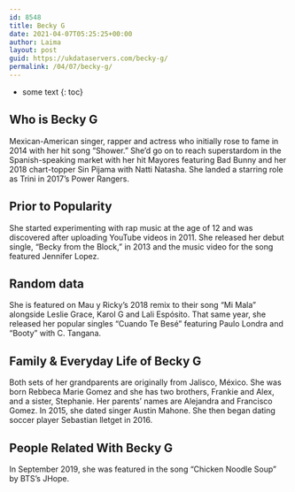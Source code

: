 ```yaml
---
id: 8548
title: Becky G
date: 2021-04-07T05:25:25+00:00
author: Laima
layout: post
guid: https://ukdataservers.com/becky-g/
permalink: /04/07/becky-g/
---
```


* some text
{: toc}


## Who is Becky G
                  
                  
                  
Mexican-American singer, rapper and actress who initially rose to fame in 2014 with her hit song &#8220;Shower.&#8221; She&#8217;d go on to reach superstardom in the Spanish-speaking market with her hit Mayores featuring Bad Bunny and her 2018 chart-topper Sin Pijama with Natti Natasha. She landed a starring role as Trini in 2017&#8217;s Power Rangers. 
                  
              
            
              
            
                
                
                
## Prior to Popularity
                  
                  
                  
She started experimenting with rap music at the age of 12 and was discovered after uploading YouTube videos in 2011. She released her debut single, &#8220;Becky from the Block,&#8221; in 2013 and the music video for the song featured Jennifer Lopez. 
                  
              
            
              
            
                
                
                
## Random data
                  
                  
                  
She is featured on Mau y Ricky&#8217;s 2018 remix to their song &#8220;Mi Mala&#8221; alongside Leslie Grace, Karol G and Lali Espósito. That same year, she released her popular singles &#8220;Cuando Te Besé&#8221; featuring Paulo Londra and &#8220;Booty&#8221; with C. Tangana. 
                  
              
            
              
            
                
                
                
## Family & Everyday Life of Becky G
                  
                  
                  
Both sets of her grandparents are originally from Jalisco, México. She was born Rebbeca Marie Gomez and she has two brothers, Frankie and Alex, and a sister, Stephanie. Her parents&#8217; names are Alejandra and Francisco Gomez. In 2015, she dated singer Austin Mahone. She then began dating soccer player Sebastian lletget in 2016. 
                  
              
            
              
            
                
                
                
## People Related With Becky G
                  
                  
                  
In September 2019, she was featured in the song &#8220;Chicken Noodle Soup&#8221; by BTS&#8217;s JHope. 
                  
              
            
              
            
                
              
            
              
              
            
            
              
            
          
          
          